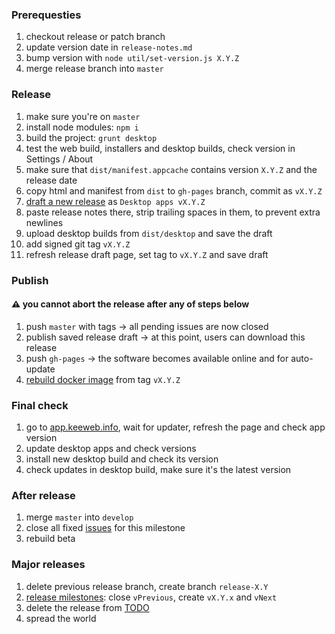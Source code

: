 ### Prerequesties

1. checkout release or patch branch
2. update version date in `release-notes.md`
3. bump version with `node util/set-version.js X.Y.Z`
4. merge release branch into `master`

### Release

1. make sure you're on `master`
2. install node modules: `npm i`
3. build the project: `grunt desktop`
4. test the web build, installers and desktop builds, check version in Settings / About
5. make sure that `dist/manifest.appcache` contains version `X.Y.Z` and the release date
6. copy html and manifest from `dist` to `gh-pages` branch, commit as `vX.Y.Z`
7. [draft a new release](https://github.com/keeweb/keeweb/releases/new) as `Desktop apps vX.Y.Z`
8. paste release notes there, strip trailing spaces in them, to prevent extra newlines
9. upload desktop builds from `dist/desktop` and save the draft
10. add signed git tag `vX.Y.Z`
11. refresh release draft page, set tag to `vX.Y.Z` and save draft

### Publish

#### ⚠️ you cannot abort the release after any of steps below

1. push `master` with tags &rarr; all pending issues are now closed
2. publish saved release draft &rarr; at this point, users can download this release
3. push `gh-pages` &rarr; the software becomes available online and for auto-update
4. [rebuild docker image](https://hub.docker.com/r/antelle/keeweb/~/settings/automated-builds/) from tag `vX.Y.Z`

### Final check

1. go to [app.keeweb.info](https://app.keeweb.info), wait for updater, refresh the page and check app version
2. update desktop apps and check versions
3. install new desktop build and check its version
4. check updates in desktop build, make sure it's the latest version

### After release

1. merge `master` into `develop`
2. close all fixed [issues](https://github.com/keeweb/keeweb/issues) for this milestone
3. rebuild beta

### Major releases

1. delete previous release branch, create branch `release-X.Y`
2. [release milestones](https://github.com/keeweb/keeweb/milestones): close `vPrevious`, create `vX.Y.x` and `vNext`
3. delete the release from [TODO](https://github.com/keeweb/keeweb/wiki/TODO)
4. spread the world